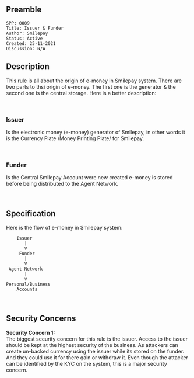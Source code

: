 ## Preamble

```
SPP: 0009
Title: Issuer & Funder
Author: Smilepay
Status: Active
Created: 25-11-2021
Discussion: N/A
```

## Description
This rule is all about the origin of e-money in Smilepay system. There are two parts to thsi origin of e-money. The first one is the generator & the second one is the central storage. Here is a better description:

<br />

### Issuer
Is the electronic money (e-money) generator of Smilepay, in other words it is the Currency Plate /Money Printing Plate/ for Smilepay. 

<br />

### Funder
Is the Central Smilepay Account were new created e-money is stored before being distributed to the Agent Network. 

<br />

## Specification
Here is the flow of e-money in Smilepay system:
```
    Issuer
       |
       V
     Funder
       |
       V
 Agent Network
       |
       V
Personal/Business
    Accounts      
```

<br />

## Security Concerns
**Security Concern 1:** <br />
The biggest security concern for this rule is the issuer. Access to the issuer should be kept at the highest security of the business. As attackers can create un-backed currency using the issuer while its stored on the funder. And they could use it for there gain or withdraw it. Even though the attacker can be identified by the KYC on the system, this is a major security concern.



